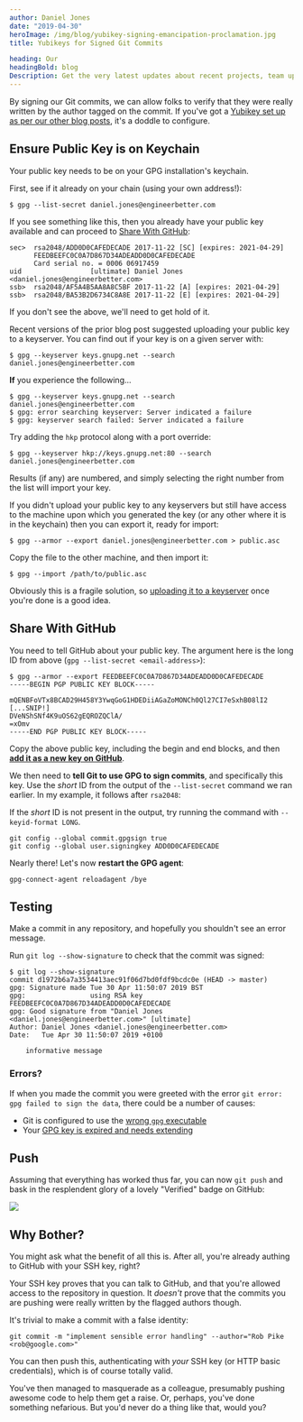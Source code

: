 ```yaml
---
author: Daniel Jones
date: "2019-04-30"
heroImage: /img/blog/yubikey-signing-emancipation-proclamation.jpg
title: Yubikeys for Signed Git Commits

heading: Our
headingBold: blog
Description: Get the very latest updates about recent projects, team updates, thoughts and industry news from our team of EngineerBetter experts.
---
```


By signing our Git commits, we can allow folks to verify that they were really written by the author tagged on the commit. If you've got a [Yubikey set up as per our other blog posts](/blog/yubikey-all-the-things/), it's a doddle to configure.

## Ensure Public Key is on Keychain

Your public key needs to be on your GPG installation's keychain.

First, see if it already on your chain (using your own address!):

```terminal
$ gpg --list-secret daniel.jones@engineerbetter.com
```

If you see something like this, then you already have your public key available and can proceed to [Share With GitHub](#share-with-github):

```terminal
sec>  rsa2048/ADD0D0CAFEDECADE 2017-11-22 [SC] [expires: 2021-04-29]
      FEEDBEEFC0C0A7D867D34ADEADD0D0CAFEDECADE
      Card serial no. = 0006 06917459
uid                 [ultimate] Daniel Jones <daniel.jones@engineerbetter.com>
ssb>  rsa2048/AF5A4B5AA8A8C5BF 2017-11-22 [A] [expires: 2021-04-29]
ssb>  rsa2048/BA53B2D6734C8A8E 2017-11-22 [E] [expires: 2021-04-29]
```

If you don't see the above, we'll need to get hold of it.

Recent versions of the prior blog post suggested uploading your public key to a keyserver. You can find out if your key is on a given server with:

```terminal
$ gpg --keyserver keys.gnupg.net --search daniel.jones@engineerbetter.com
```
**If** you experience the following...

```terminal
$ gpg --keyserver keys.gnupg.net --search daniel.jones@engineerbetter.com
$ gpg: error searching keyserver: Server indicated a failure
$ gpg: keyserver search failed: Server indicated a failure
```

Try adding the `hkp` protocol along with a port override:

```terminal
$ gpg --keyserver hkp://keys.gnupg.net:80 --search daniel.jones@engineerbetter.com
```

Results (if any) are numbered, and simply selecting the right number from the list will import your key.

If you didn't upload your public key to any keyservers but still have access to the machine upon which you generated the key (or any other where it is in the keychain) then you can export it, ready for import:
```terminal
$ gpg --armor --export daniel.jones@engineerbetter.com > public.asc
```

Copy the file to the other machine, and then import it:

```
$ gpg --import /path/to/public.asc
```

Obviously this is a fragile solution, so [uploading it to a keyserver](/blog/yubikey-ssh#sharing-your-public-key) once you're done is a good idea.


## Share With GitHub

You need to tell GitHub about your public key. The argument here is the long ID from above (`gpg --list-secret <email-address>`):

```terminal
$ gpg --armor --export FEEDBEEFC0C0A7D867D34ADEADD0D0CAFEDECADE
-----BEGIN PGP PUBLIC KEY BLOCK-----

mQENBFoVTx8BCAD29H458Y3YwqGoG1HDEDiiAGaZoMONCh0Ql27CI7eSxhB08lI2
[...SNIP!]
DVeNShSNf4K9uOS62gEQROZQClA/
=xOmv
-----END PGP PUBLIC KEY BLOCK-----
```

Copy the above public key, including the begin and end blocks, and then [**add it as a new key on GitHub**](https://github.com/settings/gpg/new).

We then need to **tell Git to use GPG to sign commits**, and specifically this key. Use the _short_ ID from the output of the `--list-secret` command we ran earlier. In my example, it follows after `rsa2048`:

If the _short_ ID is not present in the output, try running the command with `--keyid-format LONG`.

```terminal
git config --global commit.gpgsign true
git config --global user.signingkey ADD0D0CAFEDECADE
```

Nearly there! Let's now **restart the GPG agent**:

```terminal
gpg-connect-agent reloadagent /bye
```

## Testing

Make a commit in any repository, and hopefully you shouldn't see an error message.

Run `git log --show-signature` to check that the commit was signed:

```terminal
$ git log --show-signature
commit d1972b6a7a3534413aec91f06d7bd0fdf9bcdc0e (HEAD -> master)
gpg: Signature made Tue 30 Apr 11:50:07 2019 BST
gpg:                using RSA key FEEDBEEFC0C0A7D867D34ADEADD0D0CAFEDECADE
gpg: Good signature from "Daniel Jones <daniel.jones@engineerbetter.com>" [ultimate]
Author: Daniel Jones <daniel.jones@engineerbetter.com>
Date:   Tue Apr 30 11:50:07 2019 +0100

    informative message
```

### Errors?

If when you made the commit you were greeted with the error `git error: gpg failed to sign the data`, there could be a number of causes:

* Git is configured to use the [wrong `gpg` executable](https://stackoverflow.com/a/40066889/774395)
* Your [GPG key is expired and needs extending](https://superuser.com/questions/813421/can-you-extend-the-expiration-date-of-an-already-expired-gpg-key/1141251#1141251)

## Push

Assuming that everything has worked thus far, you can now `git push` and bask in the resplendent glory of a lovely "Verified" badge on GitHub:

<img src="/img/blog/verified-commit.png" class="image fit">

## Why Bother?

You might ask what the benefit of all this is. After all, you're already authing to GitHub with your SSH key, right?

Your SSH key proves that you can talk to GitHub, and that you're allowed access to the repository in question. It _doesn't_ prove that the commits you are pushing were really written by the flagged authors though.

It's trivial to make a commit with a false identity:

```terminal
git commit -m "implement sensible error handling" --author="Rob Pike <rob@google.com>"
```

You can then push this, authenticating with _your_ SSH key (or HTTP basic credentials), which is of course totally valid.

You've then managed to masquerade as a colleague, presumably pushing awesome code to help them get a raise. Or, perhaps, you've done something nefarious. But you'd never do a thing like that, would you?

